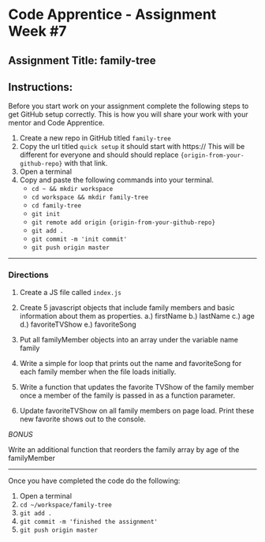 # Code Apprentice - Assignment Week #7

## Assignment Title: family-tree

## Instructions:

Before you start work on your assignment complete the following steps to get GitHub setup correctly. This is how you will share your work with your mentor and Code Apprentice.

1. Create a new repo in GitHub titled `family-tree`
1. Copy the url titled `quick setup` it should start with https:// This will be different for everyone and should should replace `{origin-from-your-github-repo}` with that link.
1. Open a terminal
1. Copy and paste the following commands into your terminal.
	- `cd ~ && mkdir workspace`
	- `cd workspace && mkdir family-tree`
	- `cd family-tree`
	- `git init`
	- `git remote add origin {origin-from-your-github-repo}`
	- `git add .`
	- `git commit -m 'init commit'`
	- `git push origin master`

---

### Directions

1. Create a JS file called `index.js`
2. Create 5 javascript objects that include family members and basic information about them as properties.
    a.) firstName
    b.) lastName
    c.) age
    d.) favoriteTVShow
    e.) favoriteSong

3. Put all familyMember objects into an array under the variable name family

4. Write a simple for loop that prints out the name and favoriteSong for each family member when the file loads initially.

5. Write a function that updates the favorite TVShow of the family member once a member of the family is passed in as a function parameter.

6. Update favoriteTVShow on all family members on page load. Print these new favorite shows out to the console.


*BONUS*

Write an additional function that reorders the family array by age of the familyMember

---

Once you have completed the code do the following:
 
1. Open a terminal
2. `cd ~/workspace/family-tree`
3. `git add .`
4. `git commit -m 'finished the assignment'`
5. `git push origin master`
